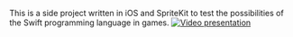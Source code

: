 This is a side project written in iOS and SpriteKit to test the possibilities of the Swift programming language in games. 
[![Video presentation](https://img.youtube.com/vi/yMFk99oKinA&feature=share/0.jpg)](https://www.youtube.com/watch?v=yMFk99oKinA&feature=share)
